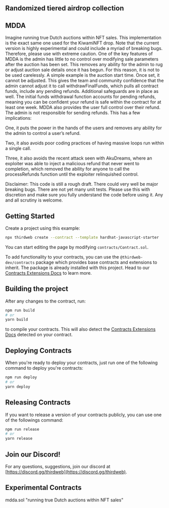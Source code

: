 ## Randomized tiered airdrop collection

## MDDA

Imagine running true Dutch auctions within NFT sales. This implementation is the exact same one used for the KiwamiNFT drop. Note that the current version is highly experimental and could include a myriad of breaking bugs. Therefore, please use with extreme caution. One of the key features of MDDA is the admin has little to no control over modifying sale parameters after the auction has been set. This removes any ability for the admin to rug or adjust auction sale details once it has begun. For this reason, it is not to be used carelessly. A simple example is the auction start time. Once set, it cannot be adjusted. This gives the team and community confidence that the admin cannot adjust it to call withdrawFinalFunds, which pulls all contract funds, include any pending refunds. Additional safeguards are in place as well. The initial funds withdrawal function accounts for pending refunds, meaning you can be confident your refund is safe within the contract for at least one week. MDDA also provides the user full control over their refund. The admin is not responsible for sending refunds. This has a few implications: 

One, it puts the power in the hands of the users and removes any ability for the admin to control a user’s refund. 

Two, it also avoids poor coding practices of having massive loops run within a single call.

Three, it also avoids the recent attack seen with AkuDreams, where an exploiter was able to inject a malicious refund that never went to completion, which removed the ability for anyone to call the processRefunds function until the exploiter relinquished control.

Disclaimer: This code is still a rough draft. There could very well be major breaking bugs. There are not yet many unit tests. Please use this with discretion and make sure you fully understand the code before using it. Any and all scrutiny is welcome.

## Getting Started

Create a project using this example:

```bash
npx thirdweb create --contract --template hardhat-javascript-starter
```

You can start editing the page by modifying `contracts/Contract.sol`.

To add functionality to your contracts, you can use the `@thirdweb-dev/contracts` package which provides base contracts and extensions to inherit. The package is already installed with this project. Head to our [Contracts Extensions Docs](https://portal.thirdweb.com/contractkit) to learn more.

## Building the project

After any changes to the contract, run:

```bash
npm run build
# or
yarn build
```

to compile your contracts. This will also detect the [Contracts Extensions Docs](https://portal.thirdweb.com/contractkit) detected on your contract.

## Deploying Contracts

When you're ready to deploy your contracts, just run one of the following command to deploy you're contracts:

```bash
npm run deploy
# or
yarn deploy
```

## Releasing Contracts

If you want to release a version of your contracts publicly, you can use one of the followings command:

```bash
npm run release
# or
yarn release
```

## Join our Discord!

For any questions, suggestions, join our discord at [https://discord.gg/thirdweb](https://discord.gg/thirdweb).

## Experimental Contracts

mdda.sol "running true Dutch auctions within NFT sales"
